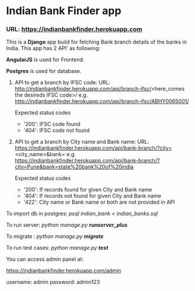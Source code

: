 # Indian Bank Finder app
### URL: https://indianbankfinder.herokuapp.com 

This is a **Django** app build for fetching Bank branch details of the banks in India.
This app has 2 API' as following:

**AngularJS** is used for Frontend.

**Postgres** is used for database.

1. API to get a branch by IFSC code:
   URL: http://indianbankfinder.herokuapp.com/api/branch-ifsc/<here_comes the desireds IFSC code>/
   e.g. http://indianbankfinder.herokuapp.com/api/branch-ifsc/ABHY0065001/
   
   Expected status codes
   
   * '200': IFSC code found 
   * '404': IFSC code not found 

2. API to get a branch by City name and Bank name:
   URL: https://indianbankfinder.herokuapp.com/api/bank-branch/?city=<city_name>&bank=<bank name>
   e.g. https://indianbankfinder.herokuapp.com/api/bank-branch/?city=Pune&bank=state%20bank%20of%20india
   
   Expected status codes
   
   * '200': If records found for given City and Bank name
   * '404': If records not found for given City and Bank name
   * '422': City name or Bank name or both are not provided in API
 

To import db in postgres: *psql indian_bank < indian_banks.sql*
 
To run server: *python manage.py **runserver_plus*** 

To migrate : *python manage.py **migrate***
 
To run test cases: *python manage.py **test*** 

You can access admin panel at:

https://indianbankfinder.herokuapp.com/admin

username: admin password: admin123
  
 
